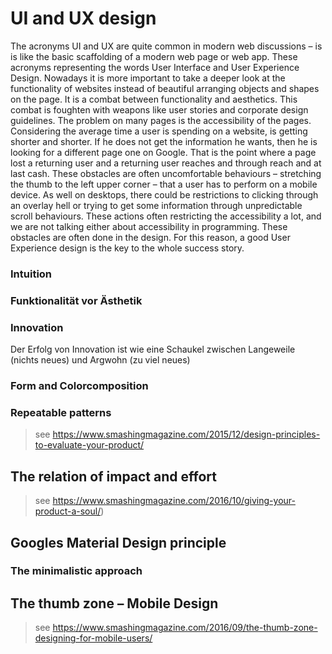 # UI and UX design

The acronyms UI and UX are quite common in modern web discussions – is is like the basic scaffolding of a modern web page or web app. These acronyms representing the words User Interface and User Experience Design. Nowadays it is more important to take a deeper look at the functionality of websites instead of beautiful arranging objects and shapes on the page. It is a combat between functionality and aesthetics. This combat is foughten with weapons like user stories and corporate design guidelines. The problem on many pages is the accessibility of the pages. Considering the average time a user is spending on a website, is getting shorter and shorter. If he does not get the information he wants, then he is looking for a different page one on Google. That is the point where a page lost a returning user and a returning user reaches and through reach and at last cash. These obstacles are often uncomfortable behaviours – stretching the thumb to the left upper corner – that a user has to perform on a mobile device. As well on desktops, there could be restrictions to clicking through an overlay hell or trying to get some information through unpredictable scroll behaviours. These actions often restricting the accessibility a lot, and we are not talking either about accessibility in programming. These obstacles are often done in the design. For this reason, a good User Experience design is the key to the whole success story.


### Intuition

### Funktionalität vor Ästhetik

### Innovation
Der Erfolg von Innovation ist wie eine Schaukel zwischen Langeweile (nichts neues) und Argwohn (zu viel neues)

### Form and Colorcomposition

### Repeatable patterns

> see https://www.smashingmagazine.com/2015/12/design-principles-to-evaluate-your-product/




## The relation of impact and effort

> see https://www.smashingmagazine.com/2016/10/giving-your-product-a-soul/)

## Googles Material Design principle

### The minimalistic approach

## The thumb zone – Mobile Design

> see https://www.smashingmagazine.com/2016/09/the-thumb-zone-designing-for-mobile-users/
